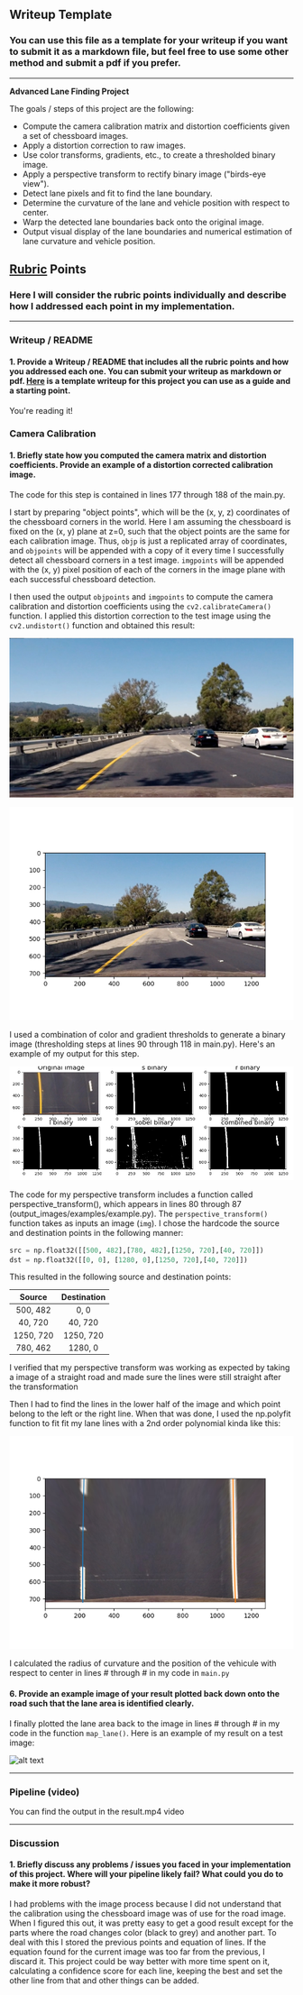 ## Writeup Template

### You can use this file as a template for your writeup if you want to submit it as a markdown file, but feel free to use some other method and submit a pdf if you prefer.

---

**Advanced Lane Finding Project**

The goals / steps of this project are the following:

* Compute the camera calibration matrix and distortion coefficients given a set of chessboard images.
* Apply a distortion correction to raw images.
* Use color transforms, gradients, etc., to create a thresholded binary image.
* Apply a perspective transform to rectify binary image ("birds-eye view").
* Detect lane pixels and fit to find the lane boundary.
* Determine the curvature of the lane and vehicle position with respect to center.
* Warp the detected lane boundaries back onto the original image.
* Output visual display of the lane boundaries and numerical estimation of lane curvature and vehicle position.

[//]: # (Image References)

[image1]: ./test_images/test4.jpg "Original Image"
[image2]: ./output_images/undistort_test.png "Undistorted"
[image3]: ./output_images/binary_output.png "Binary Example"
[image4]: ./output_images/lane_fit.png "Fit Visual"
[image5]: .//output_images/final_output.png "Output"
[video1]: ./project_video.mp4 "Video"

## [Rubric](https://review.udacity.com/#!/rubrics/571/view) Points

### Here I will consider the rubric points individually and describe how I addressed each point in my implementation.  

---

### Writeup / README

#### 1. Provide a Writeup / README that includes all the rubric points and how you addressed each one.  You can submit your writeup as markdown or pdf.  [Here](https://github.com/udacity/CarND-Advanced-Lane-Lines/blob/master/writeup_template.md) is a template writeup for this project you can use as a guide and a starting point.  

You're reading it!

### Camera Calibration

#### 1. Briefly state how you computed the camera matrix and distortion coefficients. Provide an example of a distortion corrected calibration image.

The code for this step is contained in lines 177 through 188 of the main.py.  

I start by preparing "object points", which will be the (x, y, z) coordinates of the chessboard corners in the world. Here I am assuming the chessboard is fixed on the (x, y) plane at z=0, such that the object points are the same for each calibration image.  Thus, `objp` is just a replicated array of coordinates, and `objpoints` will be appended with a copy of it every time I successfully detect all chessboard corners in a test image.  `imgpoints` will be appended with the (x, y) pixel position of each of the corners in the image plane with each successful chessboard detection.  

I then used the output `objpoints` and `imgpoints` to compute the camera calibration and distortion coefficients using the `cv2.calibrateCamera()` function.  I applied this distortion correction to the test image using the `cv2.undistort()` function and obtained this result: 

![alt text][image1]

![alt text][image2]

I used a combination of color and gradient thresholds to generate a binary image (thresholding steps at lines 90 through 118 in main.py).  Here's an example of my output for this step.  

![alt text][image3]

The code for my perspective transform includes a function called perspective_transform(), which appears in lines 80 through 87 (output_images/examples/example.py). The `perspective_transform()` function takes as inputs an image (`img`).  I chose the hardcode the source and destination points in the following manner:

```python
src = np.float32([[500, 482],[780, 482],[1250, 720],[40, 720]])
dst = np.float32([[0, 0], [1280, 0],[1250, 720],[40, 720]])
```

This resulted in the following source and destination points:

| Source        | Destination   | 
|:-------------:|:-------------:| 
| 500, 482      | 0, 0        | 
| 40, 720      | 40, 720      |
| 1250, 720     | 1250, 720      |
| 780, 462      | 1280, 0        |

I verified that my perspective transform was working as expected by taking a image of a straight road and made sure the lines were still straight after the transformation 

Then I had to find the lines in the lower half of the image and which point belong to the left or the right line. When that was done, I used the np.polyfit function to fit fit my lane lines with a 2nd order polynomial kinda like this:

![alt text][image4]

I calculated the radius of curvature and the position of the vehicule with respect to center in lines # through # in my code in `main.py`

#### 6. Provide an example image of your result plotted back down onto the road such that the lane area is identified clearly.

I finally plotted the lane area back to the image in lines # through # in my code in the function `map_lane()`. Here is an example of my result on a test image:

![alt text][image5]

---

### Pipeline (video)

You can find the output in the result.mp4 video

---

### Discussion

#### 1. Briefly discuss any problems / issues you faced in your implementation of this project.  Where will your pipeline likely fail?  What could you do to make it more robust?

I had problems with the image process because I did not understand that the calibration using the chessboard image was of use for the road image. When I figured this out, it was pretty easy to get a good result
except for the parts where the road changes color (black to grey) and another part. To deal with this I stored the previous points and equation of lines. If the equation found for the current image was too far from the previous, I discard it.
This project could be way better with more time spent on it, calculating a confidence score for each line, keeping the best and set the other line from that and other things can be added.

